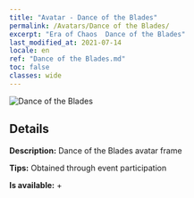 ```yaml
---
title: "Avatar - Dance of the Blades"
permalink: /Avatars/Dance of the Blades/
excerpt: "Era of Chaos  Dance of the Blades"
last_modified_at: 2021-07-14
locale: en
ref: "Dance of the Blades.md"
toc: false
classes: wide
---
```

 ![Dance of the Blades](/images/a/avatarFrame_26.png)

## Details

 **Description:** Dance of the Blades avatar frame 

 **Tips:** Obtained through event participation 

 **Is available:**  + 

